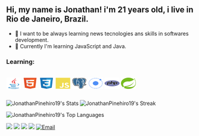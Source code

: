 <h2>Hi, my name is Jonathan! i'm 21 years old, i live in Rio de Janeiro, Brazil.</h2>


- 👀 I want to be always learning news tecnologies ans skills in softwares development.
- 🌱 Currently I'm learning JavaScript and Java.



<h3>Learning:</h3>
<div style="display: inline_block; margin_bottom: 20px; background_color: purpple;"><br>
  <img align="center" alt="Jhon-Java" height="30" width="40" src="https://raw.githubusercontent.com/devicons/devicon/master/icons/java/java-original.svg">
  <img align="center" alt="Jhon-HTML" height="30" width="40" src="https://raw.githubusercontent.com/devicons/devicon/master/icons/html5/html5-original.svg">
  <img align="center" alt="Jhon-CSS" height="30" width="40" src="https://raw.githubusercontent.com/devicons/devicon/master/icons/css3/css3-original.svg">
  <img align="center" alt="Jhon-Js" height="30" width="40" src="https://raw.githubusercontent.com/devicons/devicon/master/icons/javascript/javascript-plain.svg">
  <!--<img align="center" alt="Jhon-TypeScript" height="30" width="40" src="https://raw.githubusercontent.com/devicons/devicon/master/icons/typescript/typescript-plain.svg">-->  
  <img align="center" alt="Jhon-PostGree" height="30" width="40" src="https://raw.githubusercontent.com/devicons/devicon/master/icons/postgresql/postgresql-original.svg">
  <!--<img align="center" alt="Jhon-MySql" height="30" width="40" src="https://raw.githubusercontent.com/devicons/devicon/master/icons/angularjs/angularjs-plain.svg">-->
  <img align="center" alt="Jhon-Ionic" height="30" width="40" src="https://raw.githubusercontent.com/devicons/devicon/master/icons/ionic/ionic-original.svg">
  <img align="center" alt="Jhon-Myphp" height="30" width="40" src="https://raw.githubusercontent.com/devicons/devicon/master/icons/php/php-original.svg">
  <img align="center" alt="Jhon-Spring" height="30" width="40" src="https://raw.githubusercontent.com/devicons/devicon/master/icons/spring/spring-original.svg">
  
  
</div>


<h2></h2>






![JonathanPinehiro19's Stats](https://github-readme-stats.vercel.app/api?username=JonathanPinehiro19&theme=material-palenight&show_icons=true&hide_border=true&count_private=true)
![JonathanPinehiro19's Streak](https://github-readme-streak-stats.herokuapp.com/?user=JonathanPinehiro19&theme=material-palenight&hide_border=true)


![JonathanPinehiro19's Top Languages](https://github-readme-stats.vercel.app/api/top-langs/?username=JonathanPinehiro19&theme=material-palenight&show_icons=true&hide_border=true&layout=compact)

[<img src="https://img.shields.io/badge/linkedin-%230077B5.svg?&style=for-the-badge&logo=linkedin&logoColor=white" />](https://www.linkedin.com/in/jonathan-pinheiro-devops/) 
[<img src = "https://img.shields.io/badge/instagram-%23E4405F.svg?&style=for-the-badge&logo=instagram&logoColor=white">](https://instagram.com/jonathan_pinheiros?igshid=MzNlNGNkZWQ4Mg==) 
[<img src = "https://img.shields.io/badge/facebook-%231877F2.svg?&style=for-the-badge&logo=facebook&logoColor=white">](https://www.facebook.com/profile.php?id=100017716937199&mibextid=ZbWKwL)
<a href="https://api.whatsapp.com/send?phone=5521965013863&text=Olá Jonathan!, vim pelo seu GitHub." target="_blank"><img src="https://img.shields.io/badge/WhatsApp-25D366?style=for-the-badge&logo=whatsapp&logoColor=white"></a>
[![Email](https://img.shields.io/badge/Gmail-D14836?style=for-the-badge&logo=gmail&logoColor=white)](mailto:jonathandevopssenac@gmail.com)



<!---
JonathanPinehiro19/JonathanPinehiro19 is a ✨ special ✨ repository because its `README.md` (this file) appears on your GitHub profile.
You can click the Preview link to take a look at your changes.
--->

